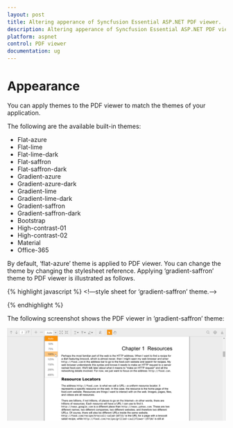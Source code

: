 ```yaml
---
layout: post
title: Altering apperance of Syncfusion Essential ASP.NET PDF viewer.
description: Altering apperance of Syncfusion Essential ASP.NET PDF viewer.
platform: aspnet
control: PDF viewer
documentation: ug
---
```


# Appearance

You can apply themes to the PDF viewer to match the themes of your application.

The following are the available built-in themes:

* Flat-azure
* Flat-lime
* Flat-lime-dark
* Flat-saffron
* Flat-saffron-dark
* Gradient-azure
* Gradient-azure-dark
* Gradient-lime
* Gradient-lime-dark
* Gradient-saffron
* Gradient-saffron-dark
* Bootstrap
* High-contrast-01
* High-contrast-02
* Material
* Office-365

By default, ‘flat-azure’ theme is applied to PDF viewer. You can change the theme by changing the stylesheet reference. Applying ‘gradient-saffron’ theme to PDF viewer is illustrated as follows.

{% highlight javascript %}
<!—style sheet for ‘gradient-saffron’ theme.-->
<link href="https://cdn.syncfusion.com/16.1.0.24/js/web/gradient-saffron/ej.web.all.min.css" rel="stylesheet" />
<script src="https://cdn.syncfusion.com/js/assets/external/jquery-3.1.1.min.js"></script>
<script src="https://cdn.syncfusion.com/16.1.0.24/js/web/ej.web.all.min.js"></script>
{% endhighlight %}

The following screenshot shows the PDF viewer in ‘gradient-saffron’ theme:

![PDF Viewer Appearance](Appearance_images/Appearance_img1.png)


